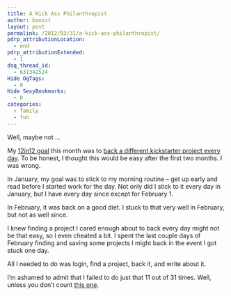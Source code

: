 ```yaml
---
title: A Kick Ass Philanthropist
author: bsoist
layout: post
permalink: /2012/03/31/a-kick-ass-philanthropist/
pdrp_attributionLocation:
  - end
pdrp_attributionExtended:
  - 1
dsq_thread_id:
  - 631342524
Hide OgTags:
  - 0
Hide SexyBookmarks:
  - 0
categories:
  - family
  - fun
---
```

Well, maybe not &#8230;

My [12in12 goal][1] this month was to [back a different kickstarter project every day][2]. To be honest, I thought this would be easy after the first two months. I was wrong.

In January, my goal was to stick to my morning routine &#8211; get up early and read before I started work for the day. Not only did I stick to it every day in January, but I have every day since except for February 1. 

In February, it was back on a good diet. I stuck to that very well in February, but not as well since.

I knew finding a project I cared enough about to back every day might not be that easy, so I even cheated a bit. I spent the last couple days of February finding and saving some projects I might back in the event I got stuck one day.

All I needed to do was login, find a project, back it, and write about it. 

I&#8217;m ashamed to admit that I failed to do just that 11 out of 31 times. Well, unless you don&#8217;t count [this one][3].

 [1]: http://whsjr.soistmann.com/oped/2012/01/05/2011-resolutions/
 [2]: http://whsjr.soistmann.com/oped/2012/03/01/kickstarter-my-new-obsession-and-12in12-for-march/
 [3]: http://whsjr.soistmann.com/oped/2012/03/26/pressurepen/
